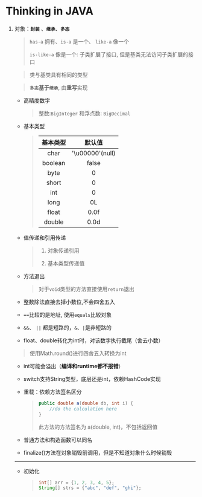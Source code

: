 # Thinking in JAVA

1. 对象：**`封装`** 、**`继承`**、**`多态`**

   > `has-a`  拥有、`is-a` 是一个、 `like-a` 像一个
   >
   > `is-like-a` 像是一个: 子类扩展了接口, 但是基类无法访问子类扩展的接口

   > 类与基类具有相同的类型

   > **`多态`**基于**`继承`**, 由**重写**实现

   * 高精度数字 

     > 整数:`BigInteger` 和浮点数: `BigDecimal`

   * 基本类型

     > | 基本类型 |     默认值      |
     > | :------: | :-------------: |
     > |   char   | '\u00000'(null) |
     > | boolean  |      false      |
     > |   byte   |        0        |
     > |  short   |        0        |
     > |   int    |        0        |
     > |   long   |       0L        |
     > |  float   |      0.0f       |
     > |  double  |      0.0d       |

   * 值传递和引用传递

     > 1. 对象传递引用
     >
     > 2. 基本类型传递值

   * 方法退出

     > 对于`void`类型的方法直接使用`return`退出

   * 整数除法直接去掉小数位,不会四舍五入

   * `==`比较的是地址, 使用`equals`比较对象

   * `&&`、 `||` 都是短路的，`&`、`|`是非短路的

   *  float、double转化为int时，对该数字执行截尾（舍去小数）

     > 使用Math.round()进行四舍五入转换为int

   * int可能会溢出（**编译和runtime都不报错**）

   * switch支持String类型，底层还是int，依赖HashCode实现

   * 重载：依赖方法签名区分

     > ```java
     > public double a(double db, int i) {
     >     //do the calculation here
     > }
     > ```
     >
     > 此方法的方法签名为 a(double, int)，不包括返回值

   * 普通方法和构造函数可以同名

   * finalize()方法在对象销毁前调用，但是不知道对象什么时候销毁

   ---

   * 初始化
   
     > ```java
     > int[] arr = {1, 2, 3, 4, 5};
     > String[] strs = {"abc", "def", "ghi"};
     > ```
     >
     > 